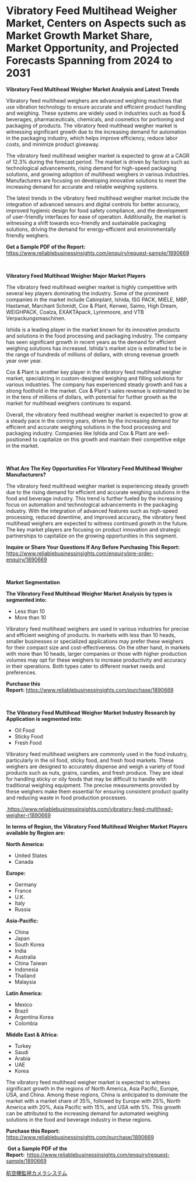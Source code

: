 <p><h1>Vibratory Feed Multihead Weigher Market, Centers on Aspects such as Market Growth Market Share, Market Opportunity, and Projected Forecasts Spanning from 2024 to 2031</h1></p><p><strong>Vibratory Feed Multihead Weigher Market Analysis and Latest Trends</strong></p>
<p><p>Vibratory feed multihead weighers are advanced weighing machines that use vibration technology to ensure accurate and efficient product handling and weighing. These systems are widely used in industries such as food & beverages, pharmaceuticals, chemicals, and cosmetics for portioning and packaging of products. The vibratory feed multihead weigher market is witnessing significant growth due to the increasing demand for automation in the packaging industry, which helps improve efficiency, reduce labor costs, and minimize product giveaway.</p><p>The vibratory feed multihead weigher market is expected to grow at a CAGR of 12.3% during the forecast period. The market is driven by factors such as technological advancements, rising demand for high-speed packaging solutions, and growing adoption of multihead weighers in various industries. Manufacturers are focusing on developing innovative solutions to meet the increasing demand for accurate and reliable weighing systems.</p><p>The latest trends in the vibratory feed multihead weigher market include the integration of advanced sensors and digital controls for better accuracy, improved hygienic design for food safety compliance, and the development of user-friendly interfaces for ease of operation. Additionally, the market is witnessing a shift towards eco-friendly and sustainable packaging solutions, driving the demand for energy-efficient and environmentally friendly weighers.</p></p>
<p><strong>Get a Sample PDF of the Report:&nbsp;</strong> <a href="https://www.reliablebusinessinsights.com/enquiry/request-sample/1890669">https://www.reliablebusinessinsights.com/enquiry/request-sample/1890669</a></p>
<p>&nbsp;</p>
<p><strong>Vibratory Feed Multihead Weigher Major Market Players</strong></p>
<p><p>The vibratory feed multihead weigher market is highly competitive with several key players dominating the industry. Some of the prominent companies in the market include Cabinplant, Ishida, ISG PACK, MIELE, MBP, Hastamat, Marchant Schmidt, Cox & Plant, Kenwei, Saimo, High Dream, WEIGHPACK, Coalza, EXAKTApack, Lynnmoore, and VTB Verpackungsmaschinen.</p><p>Ishida is a leading player in the market known for its innovative products and solutions in the food processing and packaging industry. The company has seen significant growth in recent years as the demand for efficient weighing solutions has increased. Ishida's market size is estimated to be in the range of hundreds of millions of dollars, with strong revenue growth year over year.</p><p>Cox & Plant is another key player in the vibratory feed multihead weigher market, specializing in custom-designed weighing and filling solutions for various industries. The company has experienced steady growth and has a strong foothold in the market. Cox & Plant's sales revenue is estimated to be in the tens of millions of dollars, with potential for further growth as the market for multihead weighers continues to expand.</p><p>Overall, the vibratory feed multihead weigher market is expected to grow at a steady pace in the coming years, driven by the increasing demand for efficient and accurate weighing solutions in the food processing and packaging industry. Companies like Ishida and Cox & Plant are well-positioned to capitalize on this growth and maintain their competitive edge in the market.</p></p>
<p>&nbsp;</p>
<p><strong>What Are The Key Opportunities For Vibratory Feed Multihead Weigher Manufacturers?</strong></p>
<p><p>The vibratory feed multihead weigher market is experiencing steady growth due to the rising demand for efficient and accurate weighing solutions in the food and beverage industry. This trend is further fueled by the increasing focus on automation and technological advancements in the packaging industry. With the integration of advanced features such as high-speed processing, reduced downtime, and improved accuracy, the vibratory feed multihead weighers are expected to witness continued growth in the future. The key market players are focusing on product innovation and strategic partnerships to capitalize on the growing opportunities in this segment.</p></p>
<p><strong>Inquire or Share Your Questions If Any Before Purchasing This Report:</strong> <a href="https://www.reliablebusinessinsights.com/enquiry/pre-order-enquiry/1890669">https://www.reliablebusinessinsights.com/enquiry/pre-order-enquiry/1890669</a></p>
<p>&nbsp;</p>
<p><strong>Market Segmentation</strong></p>
<p><strong>The Vibratory Feed Multihead Weigher Market Analysis by types is segmented into:</strong></p>
<p><ul><li>Less than 10</li><li>More than 10</li></ul></p>
<p><p>Vibratory feed multihead weighers are used in various industries for precise and efficient weighing of products. In markets with less than 10 heads, smaller businesses or specialized applications may prefer these weighers for their compact size and cost-effectiveness. On the other hand, in markets with more than 10 heads, larger companies or those with higher production volumes may opt for these weighers to increase productivity and accuracy in their operations. Both types cater to different market needs and preferences.</p></p>
<p><strong>Purchase this Report:&nbsp;</strong><a href="https://www.reliablebusinessinsights.com/purchase/1890669">https://www.reliablebusinessinsights.com/purchase/1890669</a></p>
<p>&nbsp;</p>
<p><strong>The Vibratory Feed Multihead Weigher Market Industry Research by Application is segmented into:</strong></p>
<p><ul><li>Oil Food</li><li>Sticky Food</li><li>Fresh Food</li></ul></p>
<p><p>Vibratory feed multihead weighers are commonly used in the food industry, particularly in the oil food, sticky food, and fresh food markets. These weighers are designed to accurately dispense and weigh a variety of food products such as nuts, grains, candies, and fresh produce. They are ideal for handling sticky or oily foods that may be difficult to handle with traditional weighing equipment. The precise measurements provided by these weighers make them essential for ensuring consistent product quality and reducing waste in food production processes.</p></p>
<p><a href="https://www.reliablebusinessinsights.com/vibratory-feed-multihead-weigher-r1890669">&nbsp;https://www.reliablebusinessinsights.com/vibratory-feed-multihead-weigher-r1890669</a></p>
<p><strong>In terms of Region, the Vibratory Feed Multihead Weigher Market Players available by Region are:</strong></p>
<p>
    <p> <strong> North America: </strong>
        <ul>
            <li>United States</li>
            <li>Canada</li>
        </ul>
        </p> 
    <p> <strong> Europe: </strong>
        <ul>
            <li>Germany</li>
            <li>France</li>
            <li>U.K.</li>
            <li>Italy</li>
            <li>Russia</li>
        </ul>
        </p> 
    <p> <strong> Asia-Pacific: </strong>
        <ul>
            <li>China</li>
            <li>Japan</li>
            <li>South Korea</li>
            <li>India</li>
            <li>Australia</li>
            <li>China Taiwan</li>
            <li>Indonesia</li>
            <li>Thailand</li>
            <li>Malaysia</li>
        </ul>
        </p> 
    <p> <strong> Latin America: </strong>
        <ul>
            <li>Mexico</li>
            <li>Brazil</li>
            <li>Argentina Korea</li>
            <li>Colombia</li>
        </ul>
        </p> 
    <p> <strong> Middle East & Africa: </strong>
        <ul>
            <li>Turkey</li>
            <li>Saudi</li>
            <li>Arabia</li>
            <li>UAE</li>
            <li>Korea</li>
        </ul>
    </p>
    </p>
<p><p>The vibratory feed multihead weigher market is expected to witness significant growth in the regions of North America, Asia Pacific, Europe, USA, and China. Among these regions, China is anticipated to dominate the market with a market share of 35%, followed by Europe with 25%, North America with 20%, Asia Pacific with 15%, and USA with 5%. This growth can be attributed to the increasing demand for automated weighing solutions in the food and beverage industry in these regions.</p></p>
<p><strong>Purchase this Report: </strong><a href="https://www.reliablebusinessinsights.com/purchase/1890669">https://www.reliablebusinessinsights.com/purchase/1890669</a></p>
<p>&nbsp;<strong>Get a Sample PDF of the Report:&nbsp;&nbsp;</strong><a href="https://www.reliablebusinessinsights.com/enquiry/request-sample/1890669">https://www.reliablebusinessinsights.com/enquiry/request-sample/1890669</a></p>
<p><strong></strong></p>
<p><p><a href="https://github.com/BrionnaBoyle/Market-Research-Report-List-1/blob/main/9170921164769.md">航空機監視カメラシステム</a></p></p>